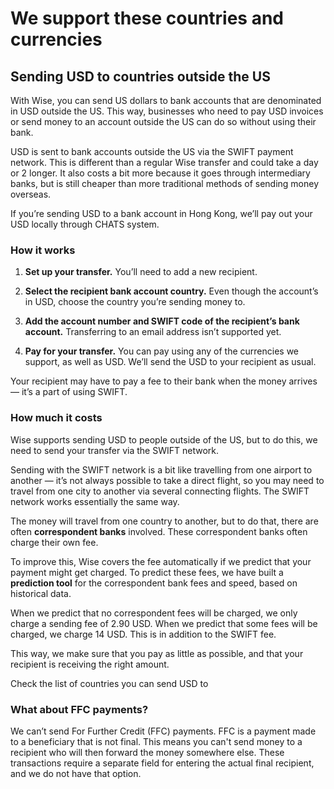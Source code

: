 # We support these countries and currencies  
## Sending USD to countries outside the US  
With Wise, you can send US dollars to bank accounts that are denominated in USD outside the US. This way, businesses who need to pay USD invoices or send money to an account outside the US can do so without using their bank.

USD is sent to bank accounts outside the US via the SWIFT payment network. This is different than a regular Wise transfer and could take a day or 2 longer. It also costs a bit more because it goes through intermediary banks, but is still cheaper than more traditional methods of sending money overseas.

If you’re sending USD to a bank account in Hong Kong, we’ll pay out your USD locally through CHATS system.

### How it works 

  1. **Set up your transfer.** You’ll need to add a new recipient. 

  2. **Select the recipient bank account country.** Even though the account’s in USD, choose the country you’re sending money to. 

  3. **Add the account number and SWIFT code of the recipient’s bank account.** Transferring to an email address isn’t supported yet.

  4.  **Pay for your transfer.** You can pay using any of the currencies we support, as well as USD. We’ll send the USD to your recipient as usual. 




Your recipient may have to pay a fee to their bank when the money arrives — it’s a part of using SWIFT.

### How much it costs

Wise supports sending USD to people outside of the US, but to do this, we need to send your transfer via the SWIFT network.

Sending with the SWIFT network is a bit like travelling from one airport to another — it’s not always possible to take a direct flight, so you may need to travel from one city to another via several connecting flights. The SWIFT network works essentially the same way. 

The money will travel from one country to another, but to do that, there are often **correspondent banks** involved. These correspondent banks often charge their own fee.

To improve this, Wise covers the fee automatically if we predict that your payment might get charged. To predict these fees, we have built a **prediction tool** for the correspondent bank fees and speed, based on historical data. 

When we predict that no correspondent fees will be charged, we only charge a sending fee of 2.90 USD. When we predict that some fees will be charged, we charge 14 USD. This is in addition to the SWIFT fee.

This way, we make sure that you pay as little as possible, and that your recipient is receiving the right amount.

Check the list of countries you can send USD to

### What about FFC payments?

We can’t send For Further Credit (FFC) payments. FFC is a payment made to a beneficiary that is not final. This means you can't send money to a recipient who will then forward the money somewhere else. These transactions require a separate field for entering the actual final recipient, and we do not have that option.